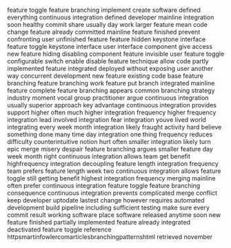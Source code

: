 feature toggle feature branching implement create software defined everything continuous integration defined developer mainline integration soon healthy commit share usually day work larger feature mean code change feature already committed mainline feature finished prevent confronting user unfinished feature feature hidden keystone interface feature toggle keystone interface user interface component give access new feature hiding disabling component feature invisible user feature toggle configurable switch enable disable feature technique allow code partly implemented feature integrated deployed without exposing user another way concurrent development new feature existing code base feature branching feature branching work feature put branch integrated mainline feature complete feature branching appears common branching strategy industry moment vocal group practitioner argue continuous integration usually superior approach key advantage continuous integration provides support higher often much higher integration frequency higher frequency integration lead involved integration fear integration youve lived world integrating every week month integration likely fraught activity hard believe something done many time day integration one thing frequency reduces difficulty counterintuitive notion hurt often smaller integration likely turn epic merge misery despair feature branching argues smaller feature day week month right continuous integration allows team get benefit highfrequency integration decoupling feature length integration frequency team prefers feature length week two continuous integration allows feature toggle still getting benefit highest integration frequency merging mainline often prefer continuous integration feature toggle feature branching consequence continuous integration prevents complicated merge conflict keep developer uptodate lastest change however requires automated development build pipeline including sufficient testing make sure every commit result working software place software released anytime soon new feature finished partially implemented feature already integrated deactivated feature toggle reference httpsmartinfowlercomarticlesbranchingpatternshtml retrieved november